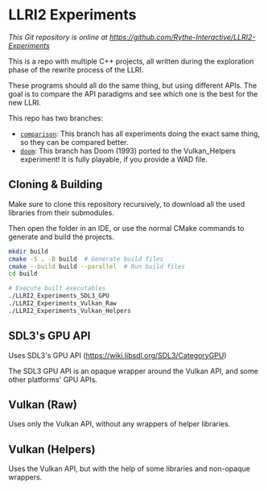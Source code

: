 # LLRI2 Experiments
_This Git repository is online at https://github.com/Rythe-Interactive/LLRI2-Experiments_

This is a repo with multiple C++ projects, all written during
the exploration phase of the rewrite process of the LLRI.

These programs should all do the same thing, but using different APIs.
The goal is to compare the API paradigms and see which one is the best for the new LLRI.

This repo has two branches:
- [`comparison`](https://github.com/Rythe-Interactive/LLRI2-Experiments/tree/comparison): This branch has all experiments doing the exact same thing, so they can be compared better.
- [`doom`](https://github.com/Rythe-Interactive/LLRI2-Experiments/tree/doom): This branch has Doom (1993) ported to the Vulkan_Helpers experiment! It is fully playable, if you provide a WAD file.

## Cloning & Building

Make sure to clone this repository recursively,
to download all the used libraries from their submodules.

Then open the folder in an IDE, or use the normal CMake commands to generate and build the projects.

```bash
mkdir build
cmake -S . -B build  # Generate build files
cmake --build build --parallel  # Run build files
cd build

# Execute built executables
./LLRI2_Experiments_SDL3_GPU
./LLRI2_Experiments_Vulkan_Raw
./LLRI2_Experiments_Vulkan_Helpers
```

## SDL3's GPU API

Uses SDL3's GPU API (https://wiki.libsdl.org/SDL3/CategoryGPU)

The SDL3 GPU API is an opaque wrapper around the Vulkan API, and some other platforms' GPU APIs.

## Vulkan (Raw)

Uses only the Vulkan API, without any wrappers of helper libraries.

## Vulkan (Helpers)

Uses the Vulkan API, but with the help of some libraries and non-opaque wrappers.
